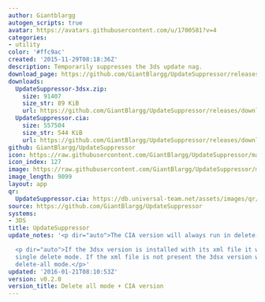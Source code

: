 ```yaml
---
author: Giantblargg
autogen_scripts: true
avatar: https://avatars.githubusercontent.com/u/1700581?v=4
categories:
- utility
color: '#ffc9ac'
created: '2015-11-29T08:18:36Z'
description: Temporarily suppresses the 3ds update nag.
download_page: https://github.com/GiantBlargg/UpdateSuppressor/releases
downloads:
  UpdateSuppressor-3dsx.zip:
    size: 91407
    size_str: 89 KiB
    url: https://github.com/GiantBlargg/UpdateSuppressor/releases/download/v0.2.0/UpdateSuppressor-3dsx.zip
  UpdateSuppressor.cia:
    size: 557504
    size_str: 544 KiB
    url: https://github.com/GiantBlargg/UpdateSuppressor/releases/download/v0.2.0/UpdateSuppressor.cia
github: GiantBlargg/UpdateSuppressor
icon: https://raw.githubusercontent.com/GiantBlargg/UpdateSuppressor/master/icon.png
icon_index: 127
image: https://raw.githubusercontent.com/GiantBlargg/UpdateSuppressor/master/banner.png
image_length: 9099
layout: app
qr:
  UpdateSuppressor.cia: https://db.universal-team.net/assets/images/qr/updatesuppressor-cia.png
source: https://github.com/GiantBlargg/UpdateSuppressor
systems:
- 3DS
title: UpdateSuppressor
update_notes: '<p dir="auto">The CIA version will always run in delete-all mode.</p>

  <p dir="auto">If the 3dsx version is installed with its xml file it will run in
  single delete mode. If the xml file is not present the 3dsx version will run in
  delete-all mode.</p>'
updated: '2016-01-21T08:10:53Z'
version: v0.2.0
version_title: Delete all mode + CIA version
---
```

